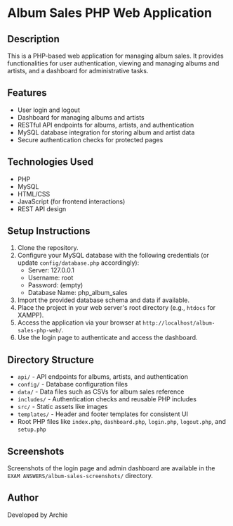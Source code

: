 # Album Sales PHP Web Application

## Description
This is a PHP-based web application for managing album sales. It provides functionalities for user authentication, viewing and managing albums and artists, and a dashboard for administrative tasks.

## Features
- User login and logout
- Dashboard for managing albums and artists
- RESTful API endpoints for albums, artists, and authentication
- MySQL database integration for storing album and artist data
- Secure authentication checks for protected pages

## Technologies Used
- PHP
- MySQL
- HTML/CSS
- JavaScript (for frontend interactions)
- REST API design

## Setup Instructions
1. Clone the repository.
2. Configure your MySQL database with the following credentials (or update `config/database.php` accordingly):
   - Server: 127.0.0.1
   - Username: root
   - Password: (empty)
   - Database Name: php_album_sales
3. Import the provided database schema and data if available.
4. Place the project in your web server's root directory (e.g., `htdocs` for XAMPP).
5. Access the application via your browser at `http://localhost/album-sales-php-web/`.
6. Use the login page to authenticate and access the dashboard.

## Directory Structure
- `api/` - API endpoints for albums, artists, and authentication
- `config/` - Database configuration files
- `data/` - Data files such as CSVs for album sales reference
- `includes/` - Authentication checks and reusable PHP includes
- `src/` - Static assets like images
- `templates/` - Header and footer templates for consistent UI
- Root PHP files like `index.php`, `dashboard.php`, `login.php`, `logout.php`, and `setup.php`

## Screenshots
Screenshots of the login page and admin dashboard are available in the `EXAM ANSWERS/album-sales-screenshots/` directory.

## Author
Developed by Archie
